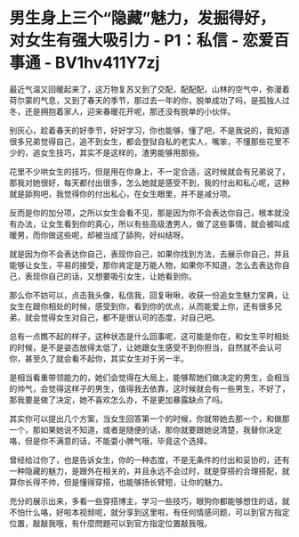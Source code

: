 # 男生身上三个“隐藏”魅力，发掘得好，对女生有强大吸引力 - P1：私信 - 恋爱百事通 - BV1hv411Y7zj

最近气温又回暖起来了，这万物复苏又到了交配，配配配，山林的空气中，弥漫着荷尔蒙的气息，又到了春天的季节，那过去一年的你，脱单成功了吗，是孤独人过冬，还是拥抱着家人，迎来春暖花开呢，那还没有脱单的小伙伴。

别灰心，趁着春天的好季节，好好学习，你也能够，懂了吧，不是我说的，我知道很多兄弟觉得自己，追不到女生，都会登狱自私的老实人，嘴笨，不懂那些花里不少的，追女生技巧，其实不是这样的，渣男能够用那些。

花里不少哄女生的技巧，但是用在你身上，不一定合适，这时候就会有兄弟说了，那我对她很好，每天都付出很多，怎么她就是感受不到，我的付出和私心呢，这种就是舔狗吧，我觉得你的付出私心，在女生眼里，并不是减分项。

反而是你的加分项，之所以女生会看不见，那是因为你不会表达你自己，根本就没有办法，让女生看到你的真心，所以有些高级渣男人，做了这些事情，就会被叫成暖男，而你做这些呢，却被当成了舔狗，好纠结呀。

就是因为你不会表达你自己，表现你自己，如果你找到方法，去展示你自己，并且能够让女生，平易的接受，那你肯定是万能人物，如果你不知道，怎么去表达你自己，表现你自己的话，又想要吸引女生，让她看到你。

那么你不妨可以，点击我头像，私信我，回复啾啾，收获一份追女生魅力宝典，让女生在跟你相处的时候，感受到你，看到你的优点，从而能爱上你，还有很多兄弟，就会觉得女生对自己，都不是很认可的态度，对自己吧。

总有一点瞧不起的样子，这种状态是什么回事呢，这可能是你在，和女生平时相处的时候，是不是姿态放得太低了，让她跟女生感受不到你担当，自然就不会认可你，甚至久了就会看不起你，其实女生对于另一半。

是相当看重带领能力的，她们会觉得在大局上，能够帮她们做决定的男生，会相当的帅气，会觉得这样子的男生，值得我去依靠，这时候就会有一些男生，不好了，那我要是做了决定，她不喜欢怎么办，不是更加暴露缺点了吗。

其实你可以提出几个方案，当女生回答第一个的时候，你就带她去那一个，和做那一个，那如果她说不知道，或者是随便的话，那你就要跟她说清楚，我替你决定咯，但是你不满意的话，不能耍小脾气哦，毕竟这个选择。

曾经给过你了，也是告诉女生，你的一种态度，不是无条件的付出和妥协的，还有一种隐藏的魅力，是跟外在相关的，并且永远不会过时，就是穿搭的合理搭配，就算你长得不帅，但是懂得穿搭，也能够扬长臂短，让你的魅力。

充分的展示出来，多看一些穿搭博主，学习一些技巧，眼狗你都能够想住的话，就不怕什么咯，好啦本视频呢，就分享到这里啦，有任何情感问题，可以到官方指定位置，敲敲我哦，有什麼問題可以到官方指定位置敲我哦。

